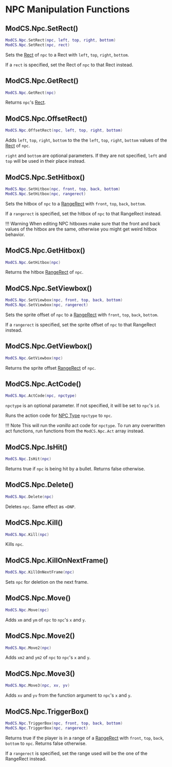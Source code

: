 # NPC Manipulation Functions

## ModCS.Npc.SetRect()

```lua
ModCS.Npc.SetRect(npc, left, top, right, bottom)
ModCS.Npc.SetRect(npc, rect)
```

Sets the [Rect](/api/drawing/rect/) of `npc` to a Rect with `left`, `top`, `right`, `bottom`.

If a `rect` is specified, set the Rect of `npc` to that Rect instead.

## ModCS.Npc.GetRect()

```lua
ModCS.Npc.GetRect(npc)
```

Returns `npc`'s [Rect](/api/drawing/rect/).

## ModCS.Npc.OffsetRect()

```lua
ModCS.Npc.OffsetRect(npc, left, top, right, bottom)
```

Adds `left`, `top`, `right`, `bottom` to the the `left`, `top`, `right`, `bottom` values of the [Rect](/api/drawing/rect/) of `npc`.

`right` and `bottom` are optional parameters. If they are not specified, `left` and `top` will be used in their place instead.

## ModCS.Npc.SetHitbox()

```lua
ModCS.Npc.SetHitbox(npc, front, top, back, bottom)
ModCS.Npc.SetHitbox(npc, rangerect)
```

Sets the hitbox of `npc` to a [RangeRect](/api/objects/range/) with `front`, `top`, `back`, `bottom`.

If a `rangerect` is specified, set the hitbox of `npc` to that RangeRect instead.

!!! Warning
	When editing NPC hitboxes make sure that the front and back values of the hitbox are the same, otherwise you might get weird hitbox behavior.

## ModCS.Npc.GetHitbox()

```lua
ModCS.Npc.GetHitbox(npc)
```

Returns the hitbox [RangeRect](/api/objects/range/) of `npc`.

## ModCS.Npc.SetViewbox()

```lua
ModCS.Npc.SetViewbox(npc, front, top, back, bottom)
ModCS.Npc.SetViewbox(npc, rangerect)
```

Sets the sprite offset of `npc` to a [RangeRect](/api/objects/range/) with `front`, `top`, `back`, `bottom`.

If a `rangerect` is specified, set the sprite offset of `npc` to that RangeRect instead.

## ModCS.Npc.GetViewbox()

```lua
ModCS.Npc.GetViewbox(npc)
```

Returns the sprite offset [RangeRect](/api/objects/range/) of `npc`.

## ModCS.Npc.ActCode()

```lua
ModCS.Npc.ActCode(npc, npctype)
```

`npctype` is an optional parameter. If not specified, it will be set to `npc`'s `id`.

Runs the action code for [NPC Type](/api/objects/npc/id/) `npctype` to `npc`.

!!! Note
	This will run the *vanilla* act code for `npctype`. To run any overwritten act functions, run functions from the `ModCS.Npc.Act` array instead. 

## ModCS.Npc.IsHit()

```lua
ModCS.Npc.IsHit(npc)
```

Returns true if `npc` is being hit by a bullet. Returns false otherwise.

## ModCS.Npc.Delete()

```lua
ModCS.Npc.Delete(npc)
```

Deletes `npc`. Same effect as `<DNP`.

## ModCS.Npc.Kill()

```lua
ModCS.Npc.Kill(npc)
```

Kills `npc`.

## ModCS.Npc.KillOnNextFrame()

```lua
ModCS.Npc.KillOnNextFrame(npc)
```

Sets `npc` for deletion on the next frame.

## ModCS.Npc.Move()

```lua
ModCS.Npc.Move(npc)
```

Adds `xm` and `ym` of `npc` to `npc`'s `x` and `y`. 

## ModCS.Npc.Move2()

```lua
ModCS.Npc.Move2(npc)
```

Adds `xm2` and `ym2` of `npc` to `npc`'s `x` and `y`.

## ModCS.Npc.Move3()

```lua
ModCS.Npc.Move3(npc, xv, yv)
```

Adds `xv` and `yv` from the function argument to `npc`'s `x` and `y`.

## ModCS.Npc.TriggerBox()

```lua
ModCS.Npc.TriggerBox(npc, front, top, back, bottom)
ModCS.Npc.TriggerBox(npc, rangerect)
```

Returns true if the player is in a range of a [RangeRect](/api/objects/range/) with `front`, `top`, `back`, `bottom` to `npc`. Returns false otherwise.

If a `rangerect` is specified, set the range used will be the one of the RangeRect instead.